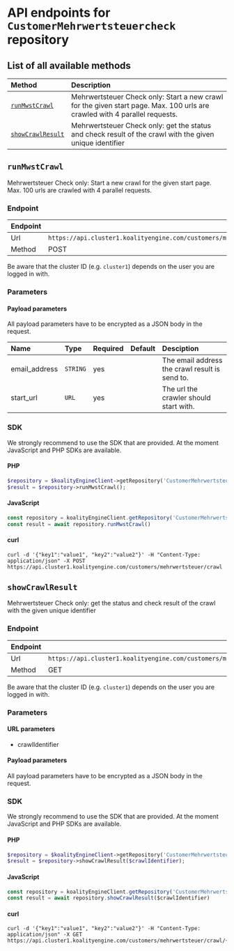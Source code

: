 # API endpoints for `CustomerMehrwertsteuercheck` repository

## List of all available methods

| Method                                        | Description                                                            |
|:----------------------------------------------|:-----------------------------------------------------------------------|
| [`runMwstCrawl`](#runmwstcrawl) | Mehrwertsteuer Check only: Start a new crawl for the given start page. Max. 100 urls are crawled with 4 parallel requests. |
| [`showCrawlResult`](#showcrawlresult) | Mehrwertsteuer Check only: get the status and check result of the crawl with the given unique identifier |


## `runMwstCrawl`

Mehrwertsteuer Check only: Start a new crawl for the given start page. Max. 100 urls are crawled with 4 parallel requests.

### Endpoint
| Endpoint |                                                                       |
|:---------|:----------------------------------------------------------------------|
| Url      | ```https://api.cluster1.koalityengine.com/customers/mehrwertsteuer/crawl```|
| Method   | POST                                      |

Be aware that the cluster ID (e.g. `cluster1`) depends on the user you are logged in with.

### Parameters

#### Payload parameters

All payload parameters have to be encrypted as a JSON body in the request.

| Name                    | Type  | Required  | Default   | Desciption   |
|:----|:------|:----------|:-------------|:-------------|
| email_address  | `STRING` |  yes        |   | The email address the crawl result is send to.           |
| start_url  | `URL` |  yes        |   | The url the crawler should start with.           |

### SDK

We strongly recommend to use the SDK that are provided. At the moment JavaScript and PHP SDKs are available.

#### PHP
```php
$repository = $koalityEngineClient->getRepository('CustomerMehrwertsteuercheck');
$result = $repository->runMwstCrawl();
```

#### JavaScript

```javascript
const repository = koalityEngineClient.getRepository('CustomerMehrwertsteuercheck')
const result = await repository.runMwstCrawl()
```

#### curl

```shell
curl -d '{"key1":"value1", "key2":"value2"}' -H "Content-Type: application/json" -X POST https://api.cluster1.koalityengine.com/customers/mehrwertsteuer/crawl
```


## `showCrawlResult`

Mehrwertsteuer Check only: get the status and check result of the crawl with the given unique identifier

### Endpoint
| Endpoint |                                                                       |
|:---------|:----------------------------------------------------------------------|
| Url      | ```https://api.cluster1.koalityengine.com/customers/mehrwertsteuer/crawl/{crawlIdentifier}```|
| Method   | GET                                      |

Be aware that the cluster ID (e.g. `cluster1`) depends on the user you are logged in with.

### Parameters

#### URL parameters
 - crawlIdentifier

#### Payload parameters

All payload parameters have to be encrypted as a JSON body in the request.


### SDK

We strongly recommend to use the SDK that are provided. At the moment JavaScript and PHP SDKs are available.

#### PHP
```php
$repository = $koalityEngineClient->getRepository('CustomerMehrwertsteuercheck');
$result = $repository->showCrawlResult($crawlIdentifier);
```

#### JavaScript

```javascript
const repository = koalityEngineClient.getRepository('CustomerMehrwertsteuercheck')
const result = await repository.showCrawlResult($crawlIdentifier)
```

#### curl

```shell
curl -d '{"key1":"value1", "key2":"value2"}' -H "Content-Type: application/json" -X GET https://api.cluster1.koalityengine.com/customers/mehrwertsteuer/crawl/{crawlIdentifier}
```

